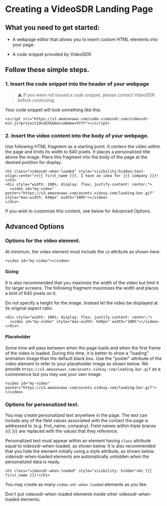 # Creating a VideoSDR Landing Page

## What you need to get started:

* A webpage editor that allows you to insert custom HTML elements into your page.

* A code snippet provided by VideoSDR.

## Follow these simple steps. 

### 1. Insert the code snippet into the header of your webpage

> :warning: If you were not issued a code snippet, please contact VideoSDR before continuing.

Your code snippet will look something like this:

```
<script src="https://s3.amazonaws.com/code.videosdr.com/videosdr-min.js?projectId=XXXX&movieName=YYYY"></script>
```

### 2.  Insert the video content into the body of your webpage.

Use following HTML fragment as a starting point.  It centers the video within the page and limits its width to 640 pixels.  It places a personalized title above the image.  Place this fragment into the body of the page at the desired position for display.

```
<h1 class="videosdr-when-loaded" style="visibility:hidden;text-align:center">{{{ first_name }}}, I have an idea for {{{ company }}}!</h1>
<div style="width: 100%; display: flex; justify-content: center;">
  <video id="my-video" poster="https://s3.amazonaws.com/assets.vidvoy.com/loading-bar.gif" style="max-width: 640px" width="100%"></video>
</div>
```

If you wish to customize this content, see below for Advanced Options.

## Advanced Options

### Options for the video element.

At minimum, the video element must include the `id` attribute as shown here:

```
<video id="my-video"></video>
```

#### Sizing

It is also recommended that you maximize the width of the video but limit it for larger screens.  The following fragment maximizes the width and places a limit of 640 pixels on it. 

Do not specify a height for the image.  Instead let the video be displayed at its original aspect ratio.

```
<div style="width: 100%; display: flex; justify-content: center;">
  <video id="my-video" style="max-width: 640px" width="100%"></video>
</div>
```

#### Placeholder

Some time will pass between when the page loads and when the first frame of the video is loaded.
During this time, it is better to show a "loading" animation image than the default black box.
Use the "poster" attribute of the video element to refer to your placeholder image as shown below. 
We provide `https://s3.amazonaws.com/assets.vidvoy.com/loading-bar.gif` as a convenience but you
may use your own image.

```
<video id="my-video" poster="https://s3.amazonaws.com/assets.vidvoy.com/loading-bar.gif"></video>
```

### Options for personalized text.

You may create personalized text anywhere in the page.  The text can include any of the 
field values associated with the contact the page is addressed to (e.g. first_name, company).
Field names within triple braces {{{ }}} are replaced with the values that they reference. 

Personalized text must appear within an element having `class` attribute equal to videosdr-when-loaded, as shown below.  It is also recommended that you hide the element initially using a style attribute, as shown below. videosdr-when-loaded elements are automatically unhidden when the personalized data is ready.

```
<h1 class="videosdr-when-loaded" style="visibility: hidden">Hi {{{ first_name }}}!</h1>
```

You may create as many `video-sdr-when-loaded` elements as you like.

Don't put videosdr-when-loaded elements inside other videosdr-when-loaded elements.

</body>
</html>
